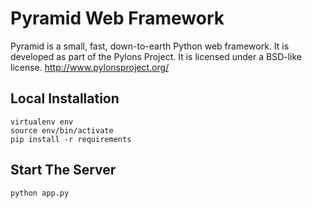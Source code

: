 # Pyramid Web Framework
Pyramid is a small, fast, down-to-earth Python web framework. It is developed
as part of the Pylons Project. It is licensed under a BSD-like license. http://www.pylonsproject.org/

## Local Installation
```
virtualenv env
source env/bin/activate
pip install -r requirements
```

## Start The Server
```
python app.py
```
